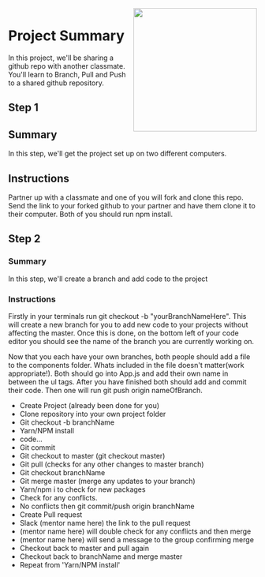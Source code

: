 <img src="https://s3.amazonaws.com/devmountain/readme-logo.png" width="250" align="right">

# Project Summary

In this project, we'll be sharing a github repo with another classmate. You'll learn to Branch, Pull and Push to a shared github repository.

## Step 1

## Summary

In this step, we'll get the project set up on two different computers.

## Instructions

Partner up with a classmate and one of you will fork and clone this repo.
Send the link to your forked github to your partner and have them clone it to their computer.
Both of you should run npm install.


## Step 2

### Summary

In this step, we'll create a branch and add code to the project
### Instructions

Firstly in your terminals run git checkout -b "yourBranchNameHere".
This will create a new branch for you to add new code to your projects without affecting the master.
Once this is done, on the bottom left of your code editor you should see the name of the branch you are currently working on.

Now that you each have your own branches, both people should add a file to the components folder. Whats included in the file doesn't matter(work appropriate!).
Both should go into App.js and add their own name in between the ul tags.
After you have finished both should add and commit their code. Then one will run git push origin nameOfBranch.



- Create Project (already been done for you)  
- Clone repository into your own project folder  
- Git checkout -b branchName  
- Yarn/NPM install  
- code...  
- Git commit  
- Git checkout to master (git checkout master)
- Git pull (checks for any other changes to master branch)  
- Git checkout branchName  
- Git merge master (merge any updates to your branch)  
- Yarn/npm i to check for new packages  
- Check for any conflicts.  
- No conflicts then git commit/push origin branchName  
- Create Pull request
- Slack (mentor name here) the link to the pull request
- (mentor name here) will double check for any conflicts and then merge  
- (mentor name here) will send a message to the group confirming merge
- Checkout back to master and pull again 
- Checkout back to branchName and merge master  
- Repeat from 'Yarn/NPM install' 